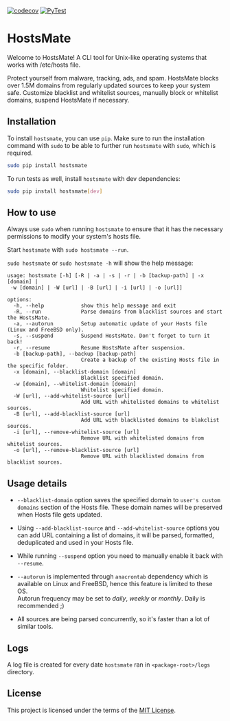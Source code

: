 [![codecov](https://codecov.io/gh/kravchenkoda/hostsmate/branch/master/graph/badge.svg)](https://codecov.io/gh/kravchenkoda/hostsmate)
[![PyTest](https://github.com/kravchenkoda/hostsmate/actions/workflows/pytest.yml/badge.svg)](https://github.com/kravchenkoda/hostsmate/actions/workflows/pytest.yml)
# HostsMate


Welcome to HostsMate! A CLI tool for Unix-like operating systems that works with /etc/hosts file.

Protect yourself from malware, tracking, ads, and spam. HostsMate blocks over 1.5M domains from regularly updated sources to keep your system safe. Customize blacklist and whitelist sources, manually block or whitelist domains, suspend HostsMate if necessary.


## Installation


To install `hostsmate`, you can use `pip`. Make sure to run the installation command with `sudo` to be able to further run `hostsmate` with `sudo`, which is required.

```bash
sudo pip install hostsmate
```

To run tests as well, install `hostsmate` with dev dependencies:

```bash
sudo pip install hostsmate[dev]
```

## How to use


Always use `sudo` when running `hostsmate` to ensure that it has the necessary permissions to modify your system's hosts file.


Start `hostsmate` with `sudo hostsmate --run`.

`sudo hostsmate` or `sudo hostsmate -h` will show the help message:

```
usage: hostsmate [-h] [-R | -a | -s | -r | -b [backup-path] | -x [domain] |
 -w [domain] | -W [url] | -B [url] | -i [url] | -o [url]]

options:
  -h, --help            show this help message and exit
  -R, --run             Parse domains from blacklist sources and start the HostsMate.
  -a, --autorun         Setup automatic update of your Hosts file (Linux and FreeBSD only).
  -s, --suspend         Suspend HostsMate. Don't forget to turn it back!
  -r, --resume          Resume HostsMate after suspension.
  -b [backup-path], --backup [backup-path]
                        Create a backup of the existing Hosts file in the specific folder.
  -x [domain], --blacklist-domain [domain]
                        Blacklist specified domain.
  -w [domain], --whitelist-domain [domain]
                        Whitelist specified domain.
  -W [url], --add-whitelist-source [url]
                        Add URL with whitelisted domains to whitelist sources.
  -B [url], --add-blacklist-source [url]
                        Add URL with blacklisted domains to blakclist sources.
  -i [url], --remove-whitelist-source [url]
                        Remove URL with whitelisted domains from whitelist sources.
  -o [url], --remove-blacklist-source [url]
                        Remove URL with blacklisted domains from blacklist sources.
```
## Usage details



* `--blacklist-domain`  option saves the specified domain to `user's custom domains` section of the Hosts file.
These domain names will be preserved when Hosts file gets updated.
            

* Using `--add-blacklist-source` and `--add-whitelist-source` options you can add URL containing a list of domains, 
it will be parsed, formatted, deduplicated and used in your Hosts file.
             

* While running `--suspend` option you need to manually enable it back with `--resume`.


* `--autorun` is implemented through `anacrontab` dependency which is available on Linux and FreeBSD, hence this feature is limited to these OS.                                  
Autorun frequency may be set to *daily*, *weekly* or *monthly*. Daily is recommended ;)
     

* All sources are being parsed concurrently, so it's faster than a lot of similar tools.              
                 
## Logs


A log file is created for every date `hostsmate` ran in `<package-root>/logs` directory.
                                           
## License


This project is licensed under the terms of the [MIT License](https://github.com/kravchenkoda/hostsmate/blob/master/LICENSE).
